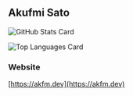 ## Akufmi Sato
![GitHub Stats Card](https://github-readme-stats.vercel.app/api?username=AkifumiSato&count_private=true&theme=gotham)

![Top Languages Card](https://github-readme-stats.vercel.app/api/top-langs/?username=AkifumiSato&theme=gotham)

### Website
[https://akfm.dev](https://akfm.dev)

